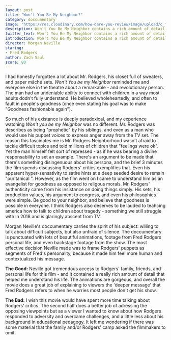 ```yaml
---
layout: post
title: "Won't You Be My Neighbor?"
category: doccumentary
image: 'https://res.cloudinary.com/how-dare-you-review/image/upload/c_fill,h_399,w_760/v1528958645/wont-you-be-my-neighbor.jpg'
description: Won't You Be My Neighbor contains a rich amount of detail that helped me understand Fred Rodgers in a new way. 
twitter_text: Won't You Be My Neighbor contains a rich amount of detail that helped me understand Fred Rodgers in a new way.
introduction: Won't You Be My Neighbor contains a rich amount of detail that helped me understand Fred Rodgers in a new way.
director: Morgan Neville 
staring:
- Fred Rodgers
author: Zach Saul
score: 80 
---
```


I had honestly forgotten a lot about Mr. Rodgers, his closet full of sweaters, and paper mâché sets. *Won't You be my Neighbor* reminded me and everyone else in the theatre about a remarkable - and revolutionary person. The man had an undeniable ability to connect with children in a way most adults dodn't fully understand. He believed wholeheartedly, and often to fault in people's goodness (once even stating his goal was to make "Goodness fashionable again"). 

So much of his existance is deeply paradoxical, and my experience watching *Won't you be my Neighbor* was no different. Mr. Rodgers was describes as being "prophetic" by his siblings, and even as a man who would use his puppet voices to express anger away from the TV set. The reason this fascinates me is Mr. Rodgers Neighborhood wasn't afraid to tackle difficult topics and told millions of children that "feelings were ok". Yet the man himself felt sort of repressed - as if he was bearing a divine responsability to set an example. There's an argument to be made that there's something disingenuous about his persona, and the brief 3 minutes the film spends discussing Rodgers' critics exemplifies that. Even his apparent hyper-sensativity to satire hints at a deep seeded desire to remain "puritanical ". However, as the film went on I came to understand him as an evangelist for goodness as opposed to religous morals. Mr. Rodgers' authenticity came from his insistance on doing things simply. His sets, his production values, his argument to congress, and even his philosophies were simple. Be good to your neighbor, and believe that goodness is possible in everyone. I think Rodgers also deserves to be lauded to teahcing america how to talk to children about tragedy - something we still struggle with in 2018 and is glaringly abscent from TV. 

Morgan Neville's doccumentary carries the spirit of his subject: willing to talk about difficult subjects, but also unfraid of silence. The doccumentary is punctuated with lots of beautiful animations, footage from Fred Rodgers personal life, and even backstage footage from the show. The most effective decision Neville made was to frame Rodgers' puppets as segments of Fred's personality, because it made him feel more human and contextualized his message. 

**The Good:** Neville got tremendous access to Rodgers' family, friends, and personal life for this film - and it contained a really rich amount of detail that helped me understand his life. The animations are gorgeous, and overall the movie does a great job of explaining to viewers the 'deeper message' that Fred Rodgers refers to when he worries most people don't get his show. 

**The Bad:** I wish this movie would have spent more time talking about Rodgers' critics. The second half does a better job of adressing the opposing viewpoints but as a viewer I wanted to know about how Rodgers responded to adversity and overcame challenges, and a little less about his background in educational pedagogy. It left me wondering if there was some material that the family and/or Rodgers' camp asked the filmmakers to omit. 


